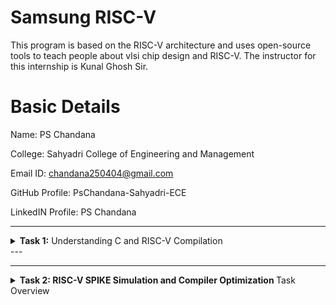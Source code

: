 # Samsung RISC-V  
This program is based on the RISC-V  architecture and uses open-source tools to teach people about vlsi chip design and RISC-V. The instructor for this internship is Kunal Ghosh Sir.

# Basic Details
Name: PS Chandana

College: Sahyadri College of Engineering and Management

Email ID: chandana250404@gmail.com

GitHub Profile: PsChandana-Sahyadri-ECE

LinkedIN Profile: PS Chandana




---

<details>
<summary> <b>Task 1:</b> Understanding C and RISC-V Compilation</summary> 
<br>

This task involves reviewing *C-based* and *RISC-V-based* lab videos to understand the differences in compiling C programs using *GCC* and *RISC-V GCC compilers*.</summary>

## *C Language-Based Lab*  

This section demonstrates how to compile a *C program* on a standard *GCC compiler* and execute it.

### *Steps to Compile and Run a C Program*
1. Open the terminal and navigate to the desired directory.
2. Create and edit a .c file using the following command:
   sh
   leafpad sum1ton.c

3. Compile and execute the program:

gcc sum1ton.c
./a.out


Compilation and execution are now complete.

![2](Task1/sum1ton_gcc.png
)
![2](Task1/gcc_compile.png
)


RISC-V Based Lab

This section covers compiling a C program for the RISC-V architecture using the RISC-V GCC compiler.

Steps to Compile Using RISC-V GCC Compiler

1. Ensure the RISC-V GCC compiler is installed.


2. Verify the .c file content using:

cat sum1ton.c


3. Compile the program with the -O1 optimization:

riscv64-unknown-elf-gcc -O1 -mabi=lp64 -march=rv64i -o sum1ton.o sum1ton.c


4. Disassemble the object file to view its assembly code:

riscv64-unknown-elf-objdump -d sum1ton.o


5. Minimize the assembly output for easier reading:

riscv64-unknown-elf-objdump -d sum1ton.o | less


6. Extract the main function’s assembly code using:

/main


7. Locate the main function in the assembly output.

   ![4](Task1/objdump_O1_mode.png
)


Compiling with -Ofast Optimization

1. Compile the program with aggressive optimization using -Ofast:

riscv64-unknown-elf-gcc -Ofast -mabi=lp64 -march=rv64i -o sum1ton.o sum1ton.c


2. Disassemble the object file:

riscv64-unknown-elf-objdump -d sum1ton.o


3. Minimize the assembly output:

riscv64-unknown-elf-objdump -d sum1ton.o | less


4. Extract the main function:

/main


5. Locate the main function in the assembly output.

 ![4](Task1/objdump_Ofast_mode.png
)


Explanation of Key Commands and Options

This concludes Task 1, demonstrating C and RISC-V compilation workflows.

</details>
---


---
<details>
<summary> <b>Task 2: RISC-V SPIKE Simulation and Compiler Optimization </b>Task Overview</summary> 
<br>

This task involves compiling a **C program** using the **RISC-V GCC compiler**, simulating it in **SPIKE**, and comparing the performance of different optimization levels (`-O1` and `-Ofast`).  

The goal is to understand how **compiler optimizations** affect the **execution and instruction set** in the SPIKE RISC-V simulator.  


Steps to Complete the Task

### **1. Write a Simple C Program**  

The following program calculates the addition of two numbers:  

![task2_c_Program](Task2/_c_program.png)



### **2. Compile Using RISC-V GCC**

#### **Compile with -O1 Optimization**  

Use the following command to compile the program with the **-O1** optimization flag:  
sh
riscv64-unknown-elf-gcc -O1 -mabi=lp64 -march=rv64i -o swift.o swift.c


#### **Disassemble Object Files to View Assembly Code**  

Generate Dump for **-O1** Optimization:  
sh
riscv64-unknown-elf-objdump -d swift.o

Minimize the assembly output using the following command:

riscv64-unknown-elf-objdump -d swift.o | less

![O1_objdump](Task2/task2_O1_objdump.png)


### **3. Run SPIKE Simulation**

Run a compiled **RISC-V program** on the SPIKE simulator in non-debug mode:  
sh
spike pk swift.o

Invoke the debug mode of the SPIKE RISC-V simulator:

spike -d pk swift.o

![O1_objdump](Task2/O1_objdump_optimization.png)


### **4. Compile with -Ofast Optimization**

Use the following command to compile the program with the **-Ofast** optimization flag:  
sh
riscv64-unknown-elf-gcc -Ofast -mabi=lp64 -march=rv64i -o swift.o swift.c


#### **Disassemble Object Files to View Assembly Code**  

Generate Dump for **-Ofast** Optimization:  
sh
riscv64-unknown-elf-objdump -d swift.o

Minimize the assembly output using the following command:

riscv64-unknown-elf-objdump -d swift.o | less

![Ofast_objdump](Task2/Ofast_objdump.png)

### **5. Run SPIKE Simulation for -Ofast Optimization**

Run the **-Ofast binary** in SPIKE:  
sh
spike pk swift.o

Invoke the debug mode of the SPIKE RISC-V simulator:

spike -d pk swift.o

![Ofast_objdump](Task2/Ofast_objdump_optimization.png)

## **Observing Instructions in SPIKE (`spike -d pk swift.o`)**  

1. After loading, **SPIKE initializes** and displays the **Program Counter (PC)** and **Stack Pointer (SP)**.  

2. Press **Enter** repeatedly to step through the execution.  

3. Each press displays the **next instruction executed** by the program.  

4. The displayed instructions **directly correspond to the C code** of the main program, providing insights into the program's execution flow.


## **Explanation of Key Commands and Options**  

| Command | Description |
|---------|------------|
| `spike` | RISC-V simulator that runs RISC-V programs on a virtual machine. |
| `pk` | Proxy kernel that acts as a minimal runtime environment for RISC-V programs, handling system calls like I/O and memory management. |
| `swift.o` | The compiled RISC-V binary of your program (created using a RISC-V GCC compiler). |
| `-d` (debugging mode) | Debugging mode in SPIKE, allows stepping through the instructions and inspecting the program's behavior. |
| `riscv64-unknown-elf-gcc` | RISC-V GCC compiler used to compile the C program into a RISC-V object file (.o). |
| `-O1` | Basic optimizations for performance. |
| `-Ofast` | Aggressive optimizations for maximum speed. |
| `riscv64-unknown-elf-objdump` | Disassembles RISC-V binaries to examine assembly code. |

These tools together enable compiling, running, and debugging **RISC-V programs** on a simulated environment.


---


---
<details>
<summary><b>Task 3:</b> The goal is to analyze and categorize each of the provided instructions based on their type, whether it be R-type, I-type, or J-type, and then translate them into their respective 32-bit machine instruction codes. These instruction codes should be represented in the appropriate format, ensuring that each instruction is properly encoded according to the specific structure and opcode requirements of the given architecture. The result should provide a detailed mapping of the instructions to their corresponding binary code representations.</summary>

# Understanding RISC-V and Its Instruction Formats

## What is RISC-V?
RISC-V is an open-source Instruction Set Architecture (ISA) that enables developers to design processors tailored to specific applications. Based on Reduced Instruction Set Computer (RISC) principles, RISC-V represents the fifth generation of processors built on this concept. Its open and free nature means developers can utilize RISC-V without purchasing licenses, making it a compelling alternative to proprietary processor technologies.

## Instruction Formats in RISC-V
The instruction format of a processor defines how machine language instructions are structured for execution. These instructions are composed of binary data (0s and 1s), each segment providing details about data location and operations to be performed. In RISC-V, there are six primary instruction formats:

1. **R-format**
2. **I-format**
3. **S-format**
4. **B-format**
5. **U-format**
6. **J-format**
<img width="772" alt="instructions_types" src="https://github.com/user-attachments/assets/7ca6b3ea-bd59-4419-8410-1e14e40e911e" />



### 1. R-type Instruction
R-type (Register-type) instructions operate on registers rather than memory locations. These are used for arithmetic and logical operations. Each instruction is 32 bits and divided into six fields:

#### Structure:

| Field Name | Size  | Description                            |
|------------|-------|----------------------------------------|
| Opcode     | 7 bits| Determines the instruction type        |
| rd         | 5 bits| Destination register                  |
| func3      | 3 bits| Specifies the type of operation       |
| rs1        | 5 bits| First source register                 |
| rs2        | 5 bits| Second source register                |
| func7      | 7 bits| Additional operation specification    |

#### Example: ADD r9, r2, r5
- **Operation:** Adds values in registers r2 and r5, storing the result in r9.
- **Field Breakdown:**

  - Opcode: `0110011`
  - rd (Destination): `r9` -> `01001`
  - rs1 (Source 1): `r2` -> `00010`
  - rs2 (Source 2): `r5` -> `00101`
  - func3: `000`
  - func7: `0000000`
- **32-bit Instruction:** `0000000_00101_00010_000_01001_0110011`


#### Example: XOR r10, r1, r4
- **Operation:** XOR operation between r1 and r4, result in r10.
- **Field Breakdown:**

  - Opcode: `0110011`
  - rd (Destination): `r10` -> `01010`
  - rs1 (Source 1): `r1` -> `00001`
  - rs2 (Source 2): `r4` -> `00100`
  - func3: `100`
  - func7: `0000000`
- **32-bit Instruction:** `0000000_00100_00001_100_01010_0110011`


#### Example: SLT r11, r2, r4
- **Operation:** Sets r11 to 1 if r2 < r4; otherwise, sets r11 to 0.
- **Field Breakdown:**

  - Opcode: `0110011`
  - rd (Destination): `r11` -> `01011`
  - rs1 (Source 1): `r2` -> `00010`
  - rs2 (Source 2): `r4` -> `00100`
  - func3: `010`
  - func7: `0000000`
- **32-bit Instruction:** `0000000_00100_00010_010_01011_0110011`

![r type](https://github.com/user-attachments/assets/33357c39-806e-4d2f-9158-cd204120dcd8)



### 2. I-type Instruction
I-type (Immediate-type) instructions use a register and an immediate (constant) value. These are typically used for load and immediate operations.

#### Structure:

| Field Name | Size  | Description                            |
|------------|-------|----------------------------------------|
| Opcode     | 7 bits| Determines the instruction type        |
| rd         | 5 bits| Destination register                  |
| func3      | 3 bits| Specifies the type of operation       |
| rs1        | 5 bits| Source register                       |
| imm[11:0]  | 12 bits| Immediate value                      |

#### Example: ADDI r12, r4, 5
- **Operation:** Adds immediate value 5 to the value in r4 and stores it in r12.
- **Field Breakdown:**
  - Opcode: `0010011`
  - rd (Destination): `r12` -> `01100`
  - rs1 (Source): `r4` -> `00100`
  - imm[11:0] (Immediate): `000000000101`
  - func3: `000`
- **32-bit Instruction:** `000000000101_00100_000_01100_0010011`

![i type](https://github.com/user-attachments/assets/76a06842-0672-46d8-b50e-c538c6f63c99)



### 3. S-type Instruction
S-type (Store-type) instructions store register values into memory locations.

#### Structure:

| Field Name | Size  | Description                            |
|------------|-------|----------------------------------------|
| Opcode     | 7 bits| Determines the instruction type        |
| rs1        | 5 bits| Base address register                 |
| rs2        | 5 bits| Source register                       |
| imm[11:5]  | 7 bits| Upper immediate value                  |
| imm[4:0]   | 5 bits| Lower immediate value                  |
| func3      | 3 bits| Specifies the type of operation       |

#### Example: SW r3, 2(r1)
- **Operation:** Stores the value in r3 into the memory at the address `r1 + 2`.
- **Field Breakdown:**
  - Opcode: `0100011`
  - rs1 (Base Address): `r1` -> `00001`
  - rs2 (Source): `r3` -> `00011`
  - imm[11:5] (Upper Immediate): `0000000`
  - imm[4:0] (Lower Immediate): `00010`
  - func3: `010`
- **32-bit Instruction:** `0000000_00011_00001_010_00010_0100011`

![s type](https://github.com/user-attachments/assets/a6210bc8-77c1-424d-a6e0-ada39b5189da)



### 4. B-type Instruction
B-type (Branch-type) instructions handle branching based on conditions.

#### Structure:

| Field Name | Size  | Description                            |
|------------|-------|----------------------------------------|
| Opcode     | 7 bits| Determines the instruction type        |
| rs1        | 5 bits| Source register 1                      |
| rs2        | 5 bits| Source register 2                      |
| imm[12|10:5|4:1|11] | 13 bits| Branch offset                      |
| func3      | 3 bits| Specifies the condition for branching |

#### Example: BNE r0, r1, 20
- **Operation:** Branches to the address `PC + 20` if r0 is not equal to r1.
- **Field Breakdown:**
  - Opcode: `1100011`
  - rs1: `r0` -> `00000`
  - rs2: `r1` -> `00001`
  - imm[12|10:5|4:1|11]: `0000010100`
  - func3: `001`
- **32-bit Instruction:** `0000000_00001_00000_001_10100_1100011`

#### Example: BEQ r0, r0, 15
- **Operation:** Branches to the address `PC + 15` if r0 equals r0 (always true).
- **Field Breakdown:**
  - Opcode: `1100011`
  - rs1: `r0` -> `00000`
  - rs2: `r0` -> `00000`
  - imm[12|10:5|4:1|11]: `000001111`
  - func3: `000`
- **32-bit Instruction:** `0000000_00000_00000_000_01111_1100011`

![b type](https://github.com/user-attachments/assets/31c67705-07f0-4d1d-86e0-2c0d8e3e2e78)


### 5. U-type Instruction
U-type (Upper Immediate) instructions load immediate data into the destination register.

#### Structure:

| Field Name | Size  | Description                            |
|------------|-------|----------------------------------------|
| Opcode     | 7 bits| Determines the instruction type        |
| rd         | 5 bits| Destination register                  |
| imm[31:12] | 20 bits| Upper immediate value                  |

![u type](https://github.com/user-attachments/assets/d5223eda-40fd-4418-8860-39f350330311)


### 6. J-type Instruction
J-type (Jump-type) instructions implement jump operations, often used for loops.

#### Structure:

| Field Name | Size  | Description                            |
|------------|-------|----------------------------------------|
| Opcode     | 7 bits| Determines the instruction type        |
| rd         | 5 bits| Destination register                  |
| imm[20|10:1|11|19:12] | 20 bits| Jump offset                        |

![j type](https://github.com/user-attachments/assets/f9841148-7b72-42c1-adea-3a9e2068d621)


# RISC-V Instruction Breakdown

## 1. Instruction: `lui a0, 0x21`
- **Opcode**: `0110111` (7 bits)
- **Immediate (upper 20 bits of 0x21 shifted left by 12)**: `00000000000000000010` (20 bits)
- **Destination Register (rd)**: `a0 (x10)`: `01010` (5 bits)

| imm[31:12]         | rd   | opcode  |
|--------------------|------|---------|
| 00000000000000000010 | 01010 | 0110111 |

## 2. Instruction: `addi sp, sp, -16`
- **Opcode**: `0010011` (7 bits)
- **Immediate**: `1111111111110000` (12 bits)
- **Source Register (rs1)**: `sp (x2)`: `00010` (5 bits)
- **Destination Register (rd)**: `sp (x2)`: `00010` (5 bits)
- **Function (funct3)**: `000` (3 bits)

| imm[11:0]  | rs1   | funct3 | rd   | opcode  |
|------------|-------|--------|------|---------|
| 111111111111 | 00010 | 000    | 00010 | 0010011 |

## 3. Instruction: `li a1, 20`
- **Opcode**: `0010011` (7 bits)
- **Immediate**: `00000000010100` (12 bits)
- **Source Register (rs1)**: `zero (x0)`: `00000` (5 bits)
- **Destination Register (rd)**: `a1 (x11)`: `01011` (5 bits)
- **Function (funct3)**: `000` (3 bits)

| imm[11:0]     | rs1   | funct3 | rd   | opcode  |
|---------------|-------|--------|------|---------|
| 00000000010100 | 00000 | 000    | 01011 | 0010011 |

## 4. Instruction: `jal ra, 10404 <printf>`
- **Opcode**: `1101111` (7 bits)
- **Immediate**: `10404 (0x28B4)` (21 bits)
- **Destination Register (rd)**: `ra (x1)`: `00001` (5 bits)

| imm[20] | imm[10:1] | imm[11] | imm[19:12]  | rd   | opcode |
|---------|-----------|---------|-------------|------|--------|
| 0       | 0101101010 | 1       | 00000000    | 00001 | 1101111 |

## 5. Instruction: `sd ra, 8(sp)`
- **Opcode**: `0100011` (7 bits)
- **Immediate**: `0000000001000` (12 bits, split into two parts)
- **Source Register (rs2)**: `ra (x1)`: `00001` (5 bits)
- **Base Register (rs1)**: `sp (x2)`: `00010` (5 bits)
- **Function (funct3)**: `011` (3 bits)

| imm[11:5] | rs2   | rs1   | funct3 | imm[4:0] | opcode |
|-----------|-------|-------|--------|----------|--------|
| 0000000   | 00001 | 00010 | 011    | 01000    | 0100011 |

## 6. Instruction: `ld ra, 8(sp)`
- **Opcode**: `0000011` (7 bits)
- **Immediate**: `0000000001000` (12 bits)
- **Source Register (rs1)**: `sp (x2)`: `00010` (5 bits)
- **Destination Register (rd)**: `ra (x1)`: `00001` (5 bits)
- **Function (funct3)**: `011` (3 bits)

| imm[11:0]   | rs1   | funct3 | rd   | opcode  |
|-------------|-------|--------|------|---------|
| 0000000001000 | 00010 | 011    | 00001 | 0000011 |

## 7. Instruction: `jalr zero, ra, 0 (ret)`
- **Opcode**: `1100111` (7 bits)
- **Immediate**: `000000000000` (12 bits)
- **Source Register (rs1)**: `ra (x1)`: `00001` (5 bits)
- **Destination Register (rd)**: `zero (x0)`: `00000` (5 bits)
- **Function (funct3)**: `000` (3 bits)

| imm[11:0]   | rs1   | funct3 | rd   | opcode  |
|-------------|-------|--------|------|---------|
| 000000000000 | 00001 | 000    | 00000 | 1100111 |

## 8. Instruction: `auipc a5, 0xffff0`
- **Opcode**: `0010111` (7 bits)
- **Immediate**: `0xffff0` (20 bits)
- **Destination Register (rd)**: `a5 (x15)`: `01111` (5 bits)

| imm[31:12]  | rd   | opcode |
|-------------|------|--------|
| 0xffff0     | 01111 | 0010111 |

## 9. Instruction: `addi a5, a5, -216`
- **Opcode**: `0010011` (7 bits)
- **Immediate**: `11111100101000` (12 bits in 2's complement for -216)
- **Source Register 1 (rs1)**: `a5 (x15)`: `01111` (5 bits)
- **Destination Register (rd)**: `a5 (x15)`: `01111` (5 bits)
- **Function (funct3)**: `000` (3 bits)

| imm[11:0]    | rs1   | funct3 | rd   | opcode  |
|--------------|-------|--------|------|---------|
| 111111001010 | 01111 | 000    | 01111 | 0010011 |

## 10. Instruction: `addi sp, sp, 16`
- **Opcode**: `0010011` (7 bits)
- **Immediate**: `000000010000` (12 bits for 16)
- **Source Register (rs1)**: `sp (x2)`: `00010` (5 bits)
- **Destination Register (rd)**: `sp (x2)`: `00010` (5 bits)
- **Function (funct3)**: `000` (3 bits)

| imm[11:0]  | rs1   | funct3 | rd   | opcode  |
|------------|-------|--------|------|---------|
| 000000010000 | 00010 | 000    | 00010 | 0010011 |

## 11. Instruction: `addi a0, a0, 272`
- **Opcode**: `0010011` (7 bits)
- **Immediate**: `000100010000` (12 bits for 272)
- **Source Register (rs1)**: `a0 (x10)`: `01010` (5 bits)
- **Destination Register (rd)**: `a0 (x10)`: `01010` (5 bits)
- **Function (funct3)**: `000` (3 bits)

| imm[11:0]   | rs1   | funct3 | rd   | opcode  |
|-------------|-------|--------|------|---------|
| 000100010000 | 01010 | 000    | 01010 | 0010011 |

## 12. Instruction: `j 101ac <atexit>` (encoded as `jal x0, 101ac`)
- **Opcode**: `1101111` (7 bits)
- **Immediate**: `0x101ac` (21 bits)
- **Destination Register (rd)**: `x0`: `00000` (5 bits)

| imm[20] | imm[10:1] | imm[11] | imm[19:12]  | rd   | opcode  |
|---------|-----------|---------|-------------|------|---------|
| 0       | 0001101011 | 0       | 00000010    | 00001 | 1101111 |

## 13. Instruction: `addi a0, a0, 368`
- **Opcode**: `0010011` (7 bits)
- **Immediate**: `000101110000` (12 bits for 368)
- **Source Register (rs1)**: `a0 (x10)`: `01010` (5 bits)
- **Destination Register (rd)**: `a0 (x10)`: `01010` (5 bits)
- **Function (funct3)**: `000` (3 bits)

| imm[11:0]   | rs1   | funct3 | rd   | opcode  |
|-------------|-------|--------|------|---------|
|000101110000 | 01010 | 000    | 01010 | 0010011 |

## 14. Instruction: `addi a2, a2, 264`
- **Opcode**: `0010011` (7 bits)
- **Immediate**: `000100001000` (12 bits for 264)
- **Source Register (rs1)**: `a2 (x12)` : `01100` (5 bits)
- **Destination Register (rd)**: `a2 (x12)` : `01100` (5 bits)
- **Function (funct3)**: `000` (3 bits)

| imm[11:0]	 | rs1	| funct3 |	rd	   | opcode  |
|------------|------|--------|------|---------|
|000100001000|01100 |	000	   |01100	|0010011  |

## 15. Instruction: `addi a1, sp, 8`
- **Opcode**: `0010011` (7 bits)
- **Immediate**: `0000000001000` (12 bits for 8)
- **Source Register (rs1)**: `sp (x2)` : `00010` (5 bits)
- **Destination Register (rd)**: `a1 (x11)` -> `01011` (5 bits)
- **Function (funct3)**: `000` (3 bits)

| imm[11:0]	  | rs1 	|funct3	|rd	   | opcode  |
|-------------|------|-------|------|---------|
|0000000001000	|00010	|  000	|01011 |0010011  |

This repository contains a list of 15 unique RISC-V instructions extracted from the assembly code along with their corresponding 32-bit instruction codes. These instructions cover different instruction formats, such as **U-type**, **I-type**, **J-type**, **B-type**, and **R-type**.

</details>
---

---
<details>
<summary> <b>Task 4:</b>This task involves simulating the RISC-V Core using the provided Verilog netlist and testbench. You will set up a simulation environment using tools like Icarus Verilog and GTKWave, run the simulation to verify the functional correctness of the core, and analyze output signals. Waveform snapshots of the executed instructions must be captured and uploaded to your GitHub repository along with a brief description, demonstrating your understanding of RISC-V functional simulation and verification.</summary> 
<br>

## 2. BLOCK DIAGRAM OF RISC-V RV32I
![image](https://user-images.githubusercontent.com/110079631/181293948-beb8622c-7696-4b06-b6c9-eeab9b8ab9d3.png)

## 3. INSTRUCTION SET OF RISC-V RV32I
![image](https://user-images.githubusercontent.com/110079631/181298133-60269bc2-01da-4b5c-8b42-69057b8dc15c.png)

# RISC-V Core Functional Simulation 
## 4. FUNCTIONAL SIMULATION

### 4.1 About iverilog and gtkwave
- Icarus Verilog is an implementation of the Verilog hardware description language.
- GTKWave is a fully featured GTK+ v1. 2 based wave viewer for Unix and Win32 which reads Ver Structural Verilog Compiler generated AET files as well as standard Verilog VCD/EVCD files and allows their viewing.

### 4.2 Installing iverilog and gtkwave

- **For Ubuntu**

 Open your terminal and type the following to install iverilog and GTKWave
 ```
 $   sudo apt get update
 $   sudo apt get install iverilog gtkwave
 ```
 ![image](Task 4/installation_iverilog.png)
 ![image](Task 4/installation_gtkwave.png)

- **To clone the repository and download the netlist files for simulation , enter the following commands in your terminal.**

 ```
 $ git clone https://github.com/vinayrayapati/iiitb_rv32i
 $ cd iiitb_rv32i
 ```
- **To simulate and run the verilog code , enter the following commands in your terminal.**

```
$ iverilog -o iiitb_rv32i iiitb_rv32i.v iiitb_rv32i_tb.v
$ ./iiitb_rv32i
```
- **To see the output waveform in gtkwave, enter the following commands in your terminal.**

`$ gtkwave iiitb_rv32i.vcd`

### 4.3 The output waveform

 The output waveform showing the instructions performed in a 5-stage pipelined architecture.

## **Analyzing the Output Waveform of Various Instructions**

### **Instruction 1: `ADD R6, R2, R1`**  
![ADD](Task4/add.png)

### **Instruction 2: `SUB R7, R1, R2`**  
![SUB](Task4/sub.png)

### **Instruction 3: `AND R8, R1, R3`**  
![AND](Task4/and.png)

### **Instruction 4: `OR R9, R2, R5`**  
![OR](Task4/or.png)

### **Instruction 5: `XOR R10, R1, R4`**  
![XOR](Task4/xor.png)

### **Instruction 6: `SLT R1, R2, R4`**  
![SLT](Task4/slt.png)

### **Instruction 7: `ADDI R12, R4, 5`**  
![ADDI](Task4/addi.png)


### **Full `gtkwave` Instruction**  
![Full gtkwave instruction](Task4/full_gtkwave_instruction.png)  

</details>
---

---
